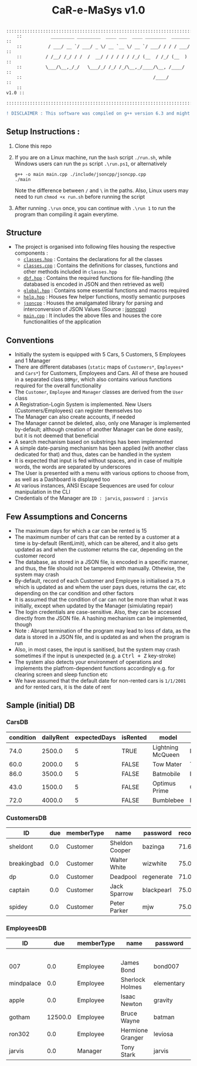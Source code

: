 <center><strong><h1>CaR-e-MaSys v1.0</h1></strong></center>

```
    ::::::::::::::::::::::::::::::::::::::::::::::::::::::::::::::::::::::::::::::
    ::           _________ _________  ____ ___  ____ ________  _______          ::
    ::          / ___/ __ `/ ___/ _ \/ __ `__ \/ __ `/ ___/ / / / ___/          ::
    ::         / /__/ /_/ / /  /  __/ / / / / / /_/ (__  / /_/ (__  )           ::
    ::         \___/\__,_/_/   \___/_/ /_/ /_/\__,_/____/\__, /____/            ::
    ::                                                  /____/                  ::
    ::                                                                     v1.0 ::
    ::::::::::::::::::::::::::::::::::::::::::::::::::::::::::::::::::::::::::::::
```

```diff
! DISCLAIMER : This software was compiled on g++ version 6.3 and might break on later versions.
```

## Setup Instructions :

1. Clone this repo
2. If you are on a Linux machine, run the `bash` script `./run.sh`, while Windows users can run the `ps` script `.\run.ps1`, or alternatively

    ```
    g++ -o main main.cpp ./include/jsoncpp/jsoncpp.cpp
    ./main
    ```

    Note the difference between `/` and `\` in the paths. Also, Linux users may need to run `chmod +x run.sh` before running the script

3. After running `.\run` once, you can continue with `.\run 1` to run the program than compiling it again everytime.


## Structure

- The project is organised into following files housing the respective components :
    - [`classes.hpp`](include/classes.hpp) : Contains the declarations for all the classes
    - [`classes.cpp`](include/classes.cpp) : Contains the definitions for classes, functions and other methods included in `classes.hpp`
    - [`dbf.hpp`](include/dbf.hpp) : Contains the required functions for file-handling (the databased is encoded in JSON and then retrieved as well)
    - [`global.hpp`](include/global.hpp) :     Contains some essential functions and macros required
    - [`help.hpp`](include/help.hpp) : Houses few helper functions, mostly semantic purposes
    - [`jsoncpp`](include/jsoncpp/) : Houses the amalgamated library for parsing and interconversion of JSON Values (Source : [jsoncpp](https://github.com/open-source-parsers/jsoncpp))
    - [`main.cpp`](main.cpp) : It includes the above files and houses the core functionalities of the application

## Conventions

- Initially the system is equipped with 5 Cars, 5 Customers, 5 Employees and 1 Manager
- There are different databases (`static` maps of `Customers*`, `Employees*` and `Cars*`) for Customers, Employees and Cars. All of these are housed in a separated class `DBMgr`, which also contains various functions required for the overall functionality
- The `Customer`, `Employee` and `Manager` classes are derived from the `User` class
- A Registration-Login System is implemented. New Users (Customers/Employees) can register themselves too
- The Manager can also create accounts, if needed
- The Manager cannot be deleted, also, only one Manager is implemented by-default; although creation of another Manager can be done easily, but it is not deemed that beneficial
- A search mechanism based on substrings has been implemented
- A simple date-parsing mechanism has been applied (with another class dedicated for that) and thus, dates can be handled in the system
- It is expected that input is fed without spaces, and in case of multiple words, the words are separated by underscores
- The User is presented with a menu with various options to choose from, as well as a Dashboard is displayed too
- At various instances, ANSI Escape Sequences are used for colour manipulation in the CLI
- Credentials of the Manager are `ID : jarvis`, `password : jarvis`

## Few Assumptions and Concerns

- The maximum days for which a car can be rented is 15
- The maximum number of cars that can be rented by a customer at a time is by-default (RentLimit), which can be altered, and it also gets updated as and when the customer returns the car, depending on the customer record
- The database, as stored in a JSON file, is encoded in a specific manner, and thus, the file should not be tampered with manually. Othewise, the system may crash
- By-default, record of each Customer and Employee is initialised a `75.0` which is updated as and whem the user pays dues, returns the car, etc depending on the car condition and other factors
- It is assumed that the condition of car can not be more than what it was initially, except when updated by the Manager (simiulating repair)
- The login credentials are case-sensitive. Also, they can be accessed directly from the JSON file. A hashing mechanism can be implemented, though
- Note : Abrupt termination of the program may lead to loss of data, as the data is stored in a JSON file, and is updated as and when the program is run
- Also, in most cases, the input is sanitised, but the system may crash sometimes if the input is unexpected (e.g. a <kbd>Ctrl + Z</kbd> key-stroke)
- The system also detects your environment of operations and implements the platfrom-dependent functions accordingly e.g. for clearing screen and sleep function etc
- We have assumed that the default date for non-rented cars is `1/1/2001` and for rented cars, it is the date of rent


## Sample (initial) DB

### CarsDB

|condition|dailyRent|expectedDays|isRented|model|regNo|rentDate|renterID|
|-|-|-|-|-|-|-|-|
|74.0|2500.0|5|TRUE|Lightning McQueen|MCQRCR|12/2/2023|gotham|
|60.0|2000.0|5|FALSE|Tow Mater|TOWM8R|1/1/2001||
|86.0|3500.0|5|FALSE|Batmobile|BATMAN|1/1/2001||
|43.0|1500.0|5|FALSE|Optimus Prime|OPTIMUS|1/1/2001||
|72.0|4000.0|5|FALSE|Bumblebee|BBBEE|1/1/2001||


### CustomersDB

|ID|due|memberType|name|password|record|rentLimit|rentedCars|
|-|-|-|-|-|-|-|-|
|sheldont|0.0|Customer|Sheldon Cooper|bazinga|71.6|5| |
|breakingbad|0.0|Customer|Walter White|wizwhite|75.0|5| |
|dp|0.0|Customer|Deadpool|regenerate|71.0|3| |
|captain|0.0|Customer|Jack Sparrow|blackpearl|75.0|5| |
|spidey|0.0|Customer|Peter Parker|mjw|75.0|5| |


### EmployeesDB

|ID|due|memberType|name|password|record|rentLimit|rentedCars| | | | | | | |
|-|-|-|-|-|-|-|-|-|-|-|-|-|-|-|
| | | | | | | |condition|dailyRent|expectedDays|isRented|model|regNo|rentDate|renterID|
|007|0.0|Employee|James Bond|bond007|75.0|5| | | | | | | | |
|mindpalace|0.0|Employee|Sherlock Holmes|elementary|75.0|5| | | | | | | | |
|apple|0.0|Employee|Isaac Newton|gravity|75.0|5| | | | | | | | |
|gotham|12500.0|Employee|Bruce Wayne|batman|60.3|5|74.0|2500.0|5|TRUE|Lightning McQueen|MCQRCR|12/2/2023|gotham|
|ron302|0.0|Employee|Hermione Granger|leviosa|75.0|5| | | | | | | | |
|jarvis|0.0|Manager|Tony Stark|jarvis|75.0|5| | | | | | | | |
